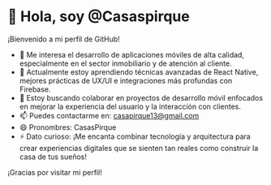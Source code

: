# 👋 Hola, soy @Casaspirque

¡Bienvenido a mi perfil de GitHub!

- 👀 Me interesa el desarrollo de aplicaciones móviles de alta calidad, especialmente en el sector inmobiliario y de atención al cliente.
- 🌱 Actualmente estoy aprendiendo técnicas avanzadas de React Native, mejores prácticas de UX/UI e integraciones más profundas con Firebase.
- 💞️ Estoy buscando colaborar en proyectos de desarrollo móvil enfocados en mejorar la experiencia del usuario y la interacción con clientes.
- 📫 Puedes contactarme en: casapirque13@gmail.com
- 😄 Pronombres: CasasPirque
- ⚡ Dato curioso: ¡Me encanta combinar tecnología y arquitectura para crear experiencias digitales que se sienten tan reales como construir la casa de tus sueños!

¡Gracias por visitar mi perfil!
